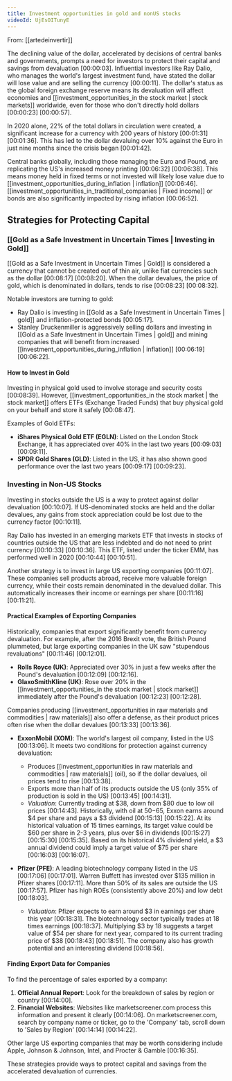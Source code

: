 ```yaml
---
title: Investment opportunities in gold and nonUS stocks
videoId: UjEsOITunyE
---
```


From: [[artedeinvertir]] <br/> 

The declining value of the dollar, accelerated by decisions of central banks and governments, prompts a need for investors to protect their capital and savings from devaluation <a class="yt-timestamp" data-t="00:00:03">[00:00:03]</a>. Influential investors like Ray Dalio, who manages the world's largest investment fund, have stated the dollar will lose value and are selling the currency <a class="yt-timestamp" data-t="00:00:11">[00:00:11]</a>. The dollar's status as the global foreign exchange reserve means its devaluation will affect economies and [[investment_opportunities_in the stock market | stock markets]] worldwide, even for those who don't directly hold dollars <a class="yt-timestamp" data-t="00:00:23">[00:00:23]</a> <a class="yt-timestamp" data-t="00:00:57">[00:00:57]</a>.

In 2020 alone, 22% of the total dollars in circulation were created, a significant increase for a currency with 200 years of history <a class="yt-timestamp" data-t="00:01:31">[00:01:31]</a> <a class="yt-timestamp" data-t="00:01:36">[00:01:36]</a>. This has led to the dollar devaluing over 10% against the Euro in just nine months since the crisis began <a class="yt-timestamp" data-t="00:01:42">[00:01:42]</a>.

Central banks globally, including those managing the Euro and Pound, are replicating the US's increased money printing <a class="yt-timestamp" data-t="00:06:32">[00:06:32]</a> <a class="yt-timestamp" data-t="00:06:38">[00:06:38]</a>. This means money held in fixed terms or not invested will likely lose value due to [[investment_opportunities_during_inflation | inflation]] <a class="yt-timestamp" data-t="00:06:46">[00:06:46]</a>. [[investment_opportunities_in_traditional_companies | Fixed income]] or bonds are also significantly impacted by rising inflation <a class="yt-timestamp" data-t="00:06:52">[00:06:52]</a>.

## Strategies for Protecting Capital

### [[Gold as a Safe Investment in Uncertain Times | Investing in Gold]]

[[Gold as a Safe Investment in Uncertain Times | Gold]] is considered a currency that cannot be created out of thin air, unlike fiat currencies such as the dollar <a class="yt-timestamp" data-t="00:08:17">[00:08:17]</a> <a class="yt-timestamp" data-t="00:08:20">[00:08:20]</a>. When the dollar devalues, the price of gold, which is denominated in dollars, tends to rise <a class="yt-timestamp" data-t="00:08:23">[00:08:23]</a> <a class="yt-timestamp" data-t="00:08:32">[00:08:32]</a>.

Notable investors are turning to gold:
*   Ray Dalio is investing in [[Gold as a Safe Investment in Uncertain Times | gold]] and inflation-protected bonds <a class="yt-timestamp" data-t="00:05:17">[00:05:17]</a>.
*   Stanley Druckenmiller is aggressively selling dollars and investing in [[Gold as a Safe Investment in Uncertain Times | gold]] and mining companies that will benefit from increased [[investment_opportunities_during_inflation | inflation]] <a class="yt-timestamp" data-t="00:06:19">[00:06:19]</a> <a class="yt-timestamp" data-t="00:06:22">[00:06:22]</a>.

#### How to Invest in Gold

Investing in physical gold used to involve storage and security costs <a class="yt-timestamp" data-t="00:08:39">[00:08:39]</a>. However, [[investment_opportunities_in the stock market | the stock market]] offers ETFs (Exchange Traded Funds) that buy physical gold on your behalf and store it safely <a class="yt-timestamp" data-t="00:08:47">[00:08:47]</a>.

Examples of Gold ETFs:
*   **iShares Physical Gold ETF (EGLN)**: Listed on the London Stock Exchange, it has appreciated over 40% in the last two years <a class="yt-timestamp" data-t="00:09:03">[00:09:03]</a> <a class="yt-timestamp" data-t="00:09:11">[00:09:11]</a>.
*   **SPDR Gold Shares (GLD)**: Listed in the US, it has also shown good performance over the last two years <a class="yt-timestamp" data-t="00:09:17">[00:09:17]</a> <a class="yt-timestamp" data-t="00:09:23">[00:09:23]</a>.

### Investing in Non-US Stocks

Investing in stocks outside the US is a way to protect against dollar devaluation <a class="yt-timestamp" data-t="00:10:07">[00:10:07]</a>. If US-denominated stocks are held and the dollar devalues, any gains from stock appreciation could be lost due to the currency factor <a class="yt-timestamp" data-t="00:10:11">[00:10:11]</a>.

Ray Dalio has invested in an emerging markets ETF that invests in stocks of countries outside the US that are less indebted and do not need to print currency <a class="yt-timestamp" data-t="00:10:33">[00:10:33]</a> <a class="yt-timestamp" data-t="00:10:36">[00:10:36]</a>. This ETF, listed under the ticker EMM, has performed well in 2020 <a class="yt-timestamp" data-t="00:10:44">[00:10:44]</a> <a class="yt-timestamp" data-t="00:10:51">[00:10:51]</a>.

Another strategy is to invest in large US exporting companies <a class="yt-timestamp" data-t="00:11:07">[00:11:07]</a>. These companies sell products abroad, receive more valuable foreign currency, while their costs remain denominated in the devalued dollar. This automatically increases their income or earnings per share <a class="yt-timestamp" data-t="00:11:16">[00:11:16]</a> <a class="yt-timestamp" data-t="00:11:21">[00:11:21]</a>.

#### Practical Examples of Exporting Companies

Historically, companies that export significantly benefit from currency devaluation. For example, after the 2016 Brexit vote, the British Pound plummeted, but large exporting companies in the UK saw "stupendous revaluations" <a class="yt-timestamp" data-t="00:11:46">[00:11:46]</a> <a class="yt-timestamp" data-t="00:12:01">[00:12:01]</a>.

*   **Rolls Royce (UK)**: Appreciated over 30% in just a few weeks after the Pound's devaluation <a class="yt-timestamp" data-t="00:12:09">[00:12:09]</a> <a class="yt-timestamp" data-t="00:12:16">[00:12:16]</a>.
*   **GlaxoSmithKline (UK)**: Rose over 20% in the [[investment_opportunities_in the stock market | stock market]] immediately after the Pound's devaluation <a class="yt-timestamp" data-t="00:12:23">[00:12:23]</a> <a class="yt-timestamp" data-t="00:12:28">[00:12:28]</a>.

Companies producing [[investment_opportunities in raw materials and commodities | raw materials]] also offer a defense, as their product prices often rise when the dollar devalues <a class="yt-timestamp" data-t="00:13:33">[00:13:33]</a> <a class="yt-timestamp" data-t="00:13:36">[00:13:36]</a>.

*   **ExxonMobil (XOM)**: The world's largest oil company, listed in the US <a class="yt-timestamp" data-t="00:13:06">[00:13:06]</a>. It meets two conditions for protection against currency devaluation:
    *   Produces [[investment_opportunities in raw materials and commodities | raw materials]] (oil), so if the dollar devalues, oil prices tend to rise <a class="yt-timestamp" data-t="00:13:38">[00:13:38]</a>.
    *   Exports more than half of its products outside the US (only 35% of production is sold in the US) <a class="yt-timestamp" data-t="00:13:45">[00:13:45]</a> <a class="yt-timestamp" data-t="00:14:31">[00:14:31]</a>.
    *   *Valuation*: Currently trading at $38, down from $80 due to low oil prices <a class="yt-timestamp" data-t="00:14:43">[00:14:43]</a>. Historically, with oil at $50-$65, Exxon earns around $4 per share and pays a $3 dividend <a class="yt-timestamp" data-t="00:15:13">[00:15:13]</a> <a class="yt-timestamp" data-t="00:15:22">[00:15:22]</a>. At its historical valuation of 15 times earnings, its target value could be $60 per share in 2-3 years, plus over $6 in dividends <a class="yt-timestamp" data-t="00:15:27">[00:15:27]</a> <a class="yt-timestamp" data-t="00:15:30">[00:15:30]</a> <a class="yt-timestamp" data-t="00:15:35">[00:15:35]</a>. Based on its historical 4% dividend yield, a $3 annual dividend could imply a target value of $75 per share <a class="yt-timestamp" data-t="00:16:03">[00:16:03]</a> <a class="yt-timestamp" data-t="00:16:07">[00:16:07]</a>.

*   **Pfizer (PFE)**: A leading biotechnology company listed in the US <a class="yt-timestamp" data-t="00:17:06">[00:17:06]</a> <a class="yt-timestamp" data-t="00:17:01">[00:17:01]</a>. Warren Buffett has invested over $135 million in Pfizer shares <a class="yt-timestamp" data-t="00:17:11">[00:17:11]</a>. More than 50% of its sales are outside the US <a class="yt-timestamp" data-t="00:17:57">[00:17:57]</a>. Pfizer has high ROEs (consistently above 20%) and low debt <a class="yt-timestamp" data-t="00:18:03">[00:18:03]</a>.
    *   *Valuation*: Pfizer expects to earn around $3 in earnings per share this year <a class="yt-timestamp" data-t="00:18:31">[00:18:31]</a>. The biotechnology sector typically trades at 18 times earnings <a class="yt-timestamp" data-t="00:18:37">[00:18:37]</a>. Multiplying $3 by 18 suggests a target value of $54 per share for next year, compared to its current trading price of $38 <a class="yt-timestamp" data-t="00:18:43">[00:18:43]</a> <a class="yt-timestamp" data-t="00:18:51">[00:18:51]</a>. The company also has growth potential and an interesting dividend <a class="yt-timestamp" data-t="00:18:56">[00:18:56]</a>.

#### Finding Export Data for Companies

To find the percentage of sales exported by a company:
1.  **Official Annual Report**: Look for the breakdown of sales by region or country <a class="yt-timestamp" data-t="00:14:00">[00:14:00]</a>.
2.  **Financial Websites**: Websites like marketscreener.com process this information and present it clearly <a class="yt-timestamp" data-t="00:14:06">[00:14:06]</a>. On marketscreener.com, search by company name or ticker, go to the 'Company' tab, scroll down to 'Sales by Region' <a class="yt-timestamp" data-t="00:14:14">[00:14:14]</a> <a class="yt-timestamp" data-t="00:14:22">[00:14:22]</a>.

Other large US exporting companies that may be worth considering include Apple, Johnson & Johnson, Intel, and Procter & Gamble <a class="yt-timestamp" data-t="00:16:35">[00:16:35]</a>.

These strategies provide ways to protect capital and savings from the accelerated devaluation of currencies.